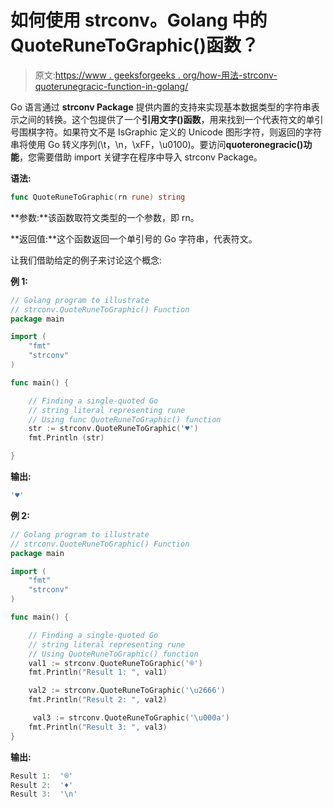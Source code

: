 # 如何使用 strconv。Golang 中的 QuoteRuneToGraphic()函数？

> 原文:[https://www . geeksforgeeks . org/how-用法-strconv-quoterunegracic-function-in-golang/](https://www.geeksforgeeks.org/how-to-use-strconv-quoterunetographic-function-in-golang/)

Go 语言通过 **strconv Package** 提供内置的支持来实现基本数据类型的字符串表示之间的转换。这个包提供了一个**引用文字()函数**，用来找到一个代表符文的单引号围棋字符。如果符文不是 IsGraphic 定义的 Unicode 图形字符，则返回的字符串将使用 Go 转义序列(\t，\n，\xFF，\u0100)。要访问**quoteronegracic()功能**，您需要借助 import 关键字在程序中导入 strconv Package。

**语法:**

```go
func QuoteRuneToGraphic(rn rune) string
```

**参数:**该函数取符文类型的一个参数，即 rn。

**返回值:**这个函数返回一个单引号的 Go 字符串，代表符文。

让我们借助给定的例子来讨论这个概念:

**例 1:**

```go
// Golang program to illustrate 
// strconv.QuoteRuneToGraphic() Function
package main

import (
    "fmt"
    "strconv"
)

func main() {

    // Finding a single-quoted Go
    // string literal representing rune
    // Using func QuoteRuneToGraphic() function
    str := strconv.QuoteRuneToGraphic('♥')
    fmt.Println (str)

}

```

**输出:**

```go
'♥'
```

**例 2:**

```go
// Golang program to illustrate 
// strconv.QuoteRuneToGraphic() Function
package main

import (
    "fmt"
    "strconv"
)

func main() {

    // Finding a single-quoted Go 
    // string literal representing rune
    // Using QuoteRuneToGraphic() function
    val1 := strconv.QuoteRuneToGraphic('®')
    fmt.Println("Result 1: ", val1)

    val2 := strconv.QuoteRuneToGraphic('\u2666')
    fmt.Println("Result 2: ", val2)

     val3 := strconv.QuoteRuneToGraphic('\u000a')
    fmt.Println("Result 3: ", val3) 
}

```

**输出:**

```go
Result 1:  '®'
Result 2:  '♦'
Result 3:  '\n'

```